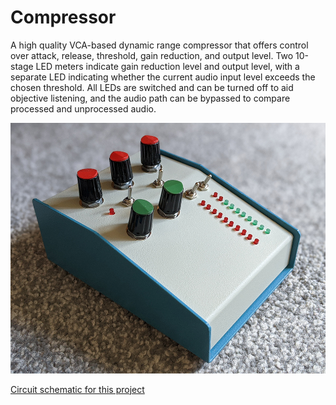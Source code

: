 # Compressor
A high quality VCA-based dynamic range compressor that offers control over attack, release, threshold, gain reduction, and output level.  Two 10-stage LED meters indicate gain reduction level and output level, with a separate LED indicating whether the current audio input level exceeds the chosen threshold.  All LEDs are switched and can be turned off to aid objective listening, and the audio path can be bypassed to compare processed and unprocessed audio.

![compressor](Images/compressor_small.jpg)

[Circuit schematic for this project](Schematic/VCA_Compressor_Schematic.pdf)
